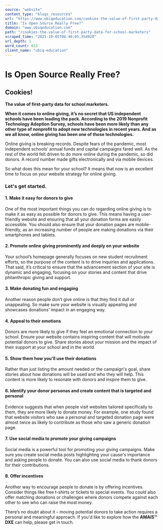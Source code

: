 ```yaml
---
source: "website"
content_type: "blogs_resources"
url: "https://www.ubiqeducation.com/cookies-the-value-of-first-party-data-for-school-marketers"
title: "Is Open Source Really Free?"
domain: "www.ubiqeducation.com"
path: "/cookies-the-value-of-first-party-data-for-school-marketers"
scraped_time: "2025-10-05T04:40:05.354920"
url_depth: 1
word_count: 613
client_name: "ubiq-education"
---
```


# Is Open Source Really Free?

## Cookies!

**The value of first-party data for school marketers.**

**When it comes to online giving, it’s no secret that US independent schools have been leading the pack. According to the 2019 Nonprofit Technology Adoption Survey, schools have been more likely than any other type of nonprofit to adopt new technologies in recent years. And as we all know, online giving has been one of those technologies.**

Online giving is breaking records. Despite fears of the pandemic, most independent schools’ annual funds and capital campaigns fared well. As the rest of the world felt driven to do more online during the pandemic, so did donors. A record number made gifts electronically and via mobile devices.

So what does this mean for your school? It means that now is an excellent time to focus on your website strategy for online giving.

### Let's get started.

#### 1. Make it easy for donors to give

One of the most important things you can do regarding online giving is to make it as easy as possible for donors to give. This means having a user-friendly website and ensuring that all your donation forms are easily accessible. You should also ensure that your donation pages are mobile-friendly, as an increasing number of people are making donations via their smartphones and tablets.

#### 2. Promote online giving prominently and deeply on your website

Your school’s homepage generally focuses on new student recruitment efforts, so the purpose of the content is to drive inquiries and applications. That said, it’s critical to ensure that the advancement section of your site is dynamic and engaging, focusing on your stories and content that drive philanthropic giving and support.

#### 3. Make donating fun and engaging

Another reason people don’t give online is that they find it dull or unappealing. So make sure your website is visually appealing and showcases donations' impact in an engaging way.

#### 4. Appeal to their emotions

Donors are more likely to give if they feel an emotional connection to your school. Ensure your website contains inspiring content that will motivate potential donors to give. Share stories about your mission and the impact of their support at your school and in the world.

#### 5. Show them how you'll use their donations

Rather than just listing the amount needed or the campaign's goal, share stories about how donations will be used and who they will help. This content is more likely to resonate with donors and inspire them to give.

#### 6. Identify your donor personas and create content that is targeted and personal

Evidence suggests that when people visit websites tailored specifically to them, they are more likely to donate money. For example, one study found that website visitors who saw a personal and targeted donation page were almost twice as likely to contribute as those who saw a generic donation page.

#### 7. Use social media to promote your giving campaigns

Social media is a powerful tool for promoting your giving campaigns. Make sure you create social media posts highlighting your cause's importance and asking people to donate. You can also use social media to thank donors for their contributions.

#### 8. Offer incentives

Another way to encourage people to donate is by offering incentives. Consider things like free t-shirts or tickets to special events. You could also offer matching donations or challenges where donors compete against each other to see who can raise the most money.

There’s no doubt about it – moving potential donors to take action requires a personal and meaningful approach. If you'd like to explore how the **AMAIS™ DXE** can help, please get in touch.